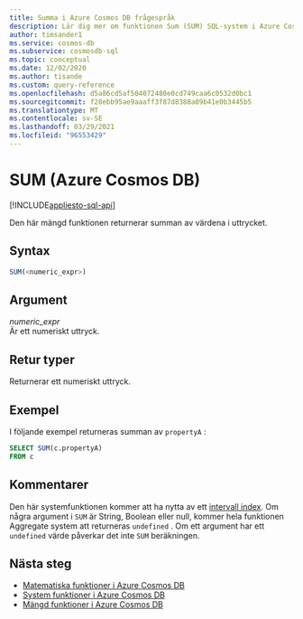 ```yaml
---
title: Summa i Azure Cosmos DB frågespråk
description: Lär dig mer om funktionen Sum (SUM) SQL-system i Azure Cosmos DB.
author: timsander1
ms.service: cosmos-db
ms.subservice: cosmosdb-sql
ms.topic: conceptual
ms.date: 12/02/2020
ms.author: tisande
ms.custom: query-reference
ms.openlocfilehash: d5a86cd5af504072480e0cd749caa6c0532d0bc1
ms.sourcegitcommit: f28ebb95ae9aaaff3f87d8388a09b41e0b3445b5
ms.translationtype: MT
ms.contentlocale: sv-SE
ms.lasthandoff: 03/29/2021
ms.locfileid: "96553429"
---
```

# <a name="sum-azure-cosmos-db"></a>SUM (Azure Cosmos DB)
[!INCLUDE[appliesto-sql-api](includes/appliesto-sql-api.md)]

Den här mängd funktionen returnerar summan av värdena i uttrycket.
  
## <a name="syntax"></a>Syntax
  
```sql
SUM(<numeric_expr>)  
```  
  
## <a name="arguments"></a>Argument
  
*numeric_expr*  
   Är ett numeriskt uttryck.  
  
## <a name="return-types"></a>Retur typer
  
Returnerar ett numeriskt uttryck.  
  
## <a name="examples"></a>Exempel
  
I följande exempel returneras summan av `propertyA` :
  
```sql
SELECT SUM(c.propertyA)
FROM c
```  

## <a name="remarks"></a>Kommentarer

Den här systemfunktionen kommer att ha nytta av ett [intervall index](index-policy.md#includeexclude-strategy). Om några argument i `SUM` är String, Boolean eller null, kommer hela funktionen Aggregate system att returneras `undefined` . Om ett argument har ett `undefined` värde påverkar det inte `SUM` beräkningen.

## <a name="next-steps"></a>Nästa steg

- [Matematiska funktioner i Azure Cosmos DB](sql-query-mathematical-functions.md)
- [System funktioner i Azure Cosmos DB](sql-query-system-functions.md)
- [Mängd funktioner i Azure Cosmos DB](sql-query-aggregate-functions.md)